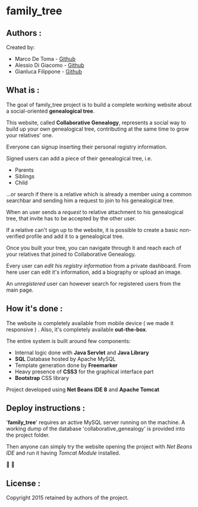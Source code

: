 family_tree
=========================================

Authors :
-------------------
Created by:

 * Marco De Toma - [Github](https://github.com/detomarco)
 * Alessio Di Giacomo - [Github](https://github.com/VFansss)
 * Gianluca Filippone - [Github](https://github.com/Gianlufil)

What is :
-------------------
The goal of family_tree project is to build a complete working
website about a social-oriented **genealogical tree**.

This website, called **Collaborative Genealogy**, represents a social way to
build up your own genealogical tree, contributing at the same time to grow
your relatives' one.

Everyone can signup inserting their personal registry information.

Signed users can add a piece of their genealogical tree, i.e.

* Parents
* Siblings
* Child

...or search if there is a relative which is already a member using a common searchbar
and sending him a request to join to his genealogical tree.

When an user sends a *request* to relative attachment to his genealogical tree,
that invite has to be accepted by the other user.

If a relative can't sign up to the website, it is possible to create a basic non-verified
profile and add it to a genealogical tree.

Once you built your tree, you can navigate through it and reach each of your relatives
that joined to Collaborative Genealogy.

Every user can *edit his registry information* from a private dashboard.
From here user can edit it's information, add a biography or upload an image.

An *unregistered* user can however search for registered users from the main page.

How it's done :
-------------------
The website is completely available from mobile device ( we made it responsive ) .
Also, it's completely available **out-the-box**.

The entire system is built around few components:

* Internal logic done with **Java Servlet** and **Java Library**
* **SQL** Database hosted by Apache MySQL
* Template generation done by **Freemarker**
* Heavy presence of **CSS3** for the graphical interface part
* **Bootstrap** CSS library

Project developed using **Net Beans IDE 8** and **Apache Tomcat**

Deploy instructions :
-------------------
'**family_tree**' requires an active MySQL server running on the machine.
A working dump of the database 'collaborative_genealogy' is provided into the
project folder.

Then anyone can simply try the website opening the project with *Net Beans IDE*
and run it having *Tomcat Module* installed.

:tada: :tada:

License :
-------------------
Copyright 2015 retained by authors of the project.
